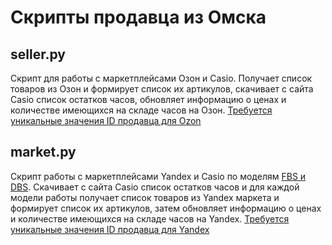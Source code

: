 # Скрипты продавца из Омска


## seller.py
Cкрипт для работы с маркетплейсами Озон и Casio.
Получает список товаров из Озон и формирует список их артикулов, скачивает с сайта Casio список остатков часов, 
обновляет информацию о ценах и количестве имеющихся на складе часов на Озон.
[Требуется уникальные значения ID продавца для Ozon](https://sellerstats.ru/help/api_key_ozon)


## market.py
Cкрипт работы с маркетплейсами Yandex и Casio по моделям [FBS и DBS](https://yastatic.net/s3/doc-binary/freeze/EJOKT8BjfvSKWAnjdkjw1-7z230.png).
Скачивает с сайта Casio список остатков часов и для каждой модели работы получает список товаров из Yandex маркета и формирует список их артикулов,
затем обновляет информацию о ценах и количестве имеющихся на складе часов на Yandex.
[Требуется уникальные значения ID продавца для Yandex](https://yandex.ru/dev/market/partner-api/doc/ru/concepts/authorization)
